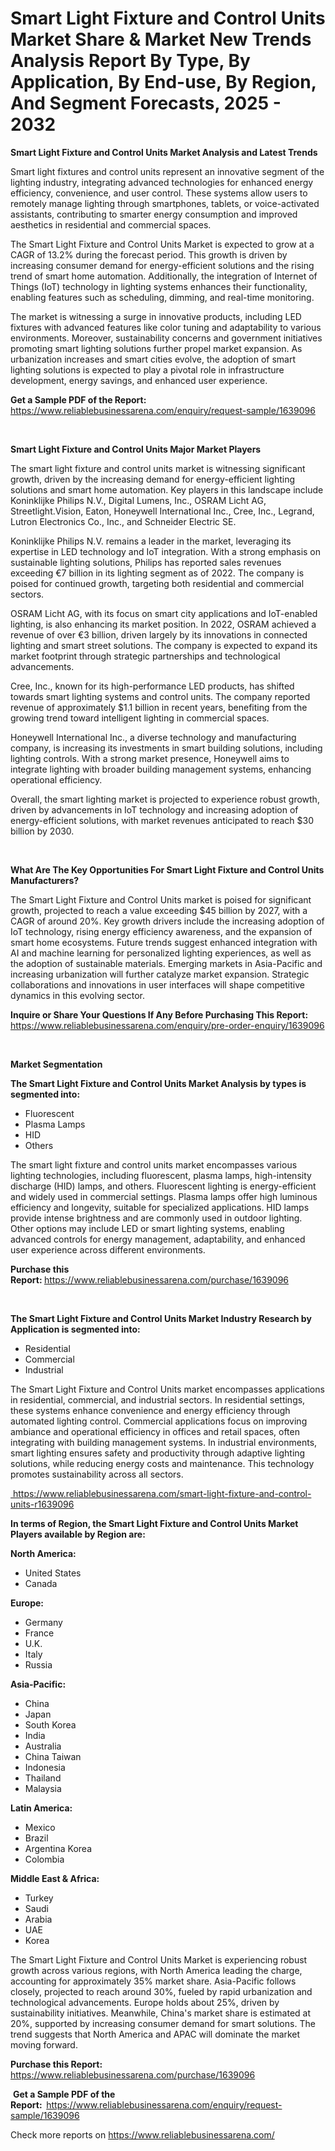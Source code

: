 <p><h1>Smart Light Fixture and Control Units Market Share & Market New Trends Analysis Report By Type, By Application, By End-use, By Region, And Segment Forecasts, 2025 - 2032</h1></p><p><strong>Smart Light Fixture and Control Units Market Analysis and Latest Trends</strong></p>
<p><p>Smart light fixtures and control units represent an innovative segment of the lighting industry, integrating advanced technologies for enhanced energy efficiency, convenience, and user control. These systems allow users to remotely manage lighting through smartphones, tablets, or voice-activated assistants, contributing to smarter energy consumption and improved aesthetics in residential and commercial spaces.</p><p>The Smart Light Fixture and Control Units Market is expected to grow at a CAGR of 13.2% during the forecast period. This growth is driven by increasing consumer demand for energy-efficient solutions and the rising trend of smart home automation. Additionally, the integration of Internet of Things (IoT) technology in lighting systems enhances their functionality, enabling features such as scheduling, dimming, and real-time monitoring.</p><p>The market is witnessing a surge in innovative products, including LED fixtures with advanced features like color tuning and adaptability to various environments. Moreover, sustainability concerns and government initiatives promoting smart lighting solutions further propel market expansion. As urbanization increases and smart cities evolve, the adoption of smart lighting solutions is expected to play a pivotal role in infrastructure development, energy savings, and enhanced user experience.</p></p>
<p><strong>Get a Sample PDF of the Report:&nbsp;</strong> <a href="https://www.reliablebusinessarena.com/enquiry/request-sample/1639096?utm_campaign=2146&utm_medium=2&utm_source=Github&utm_content=ia&utm_term=23032025&utm_id=smart-light-fixture-and-control-units">https://www.reliablebusinessarena.com/enquiry/request-sample/1639096</a></p>
<p>&nbsp;</p>
<p><strong>Smart Light Fixture and Control Units Major Market Players</strong></p>
<p><p>The smart light fixture and control units market is witnessing significant growth, driven by the increasing demand for energy-efficient lighting solutions and smart home automation. Key players in this landscape include Koninklijke Philips N.V., Digital Lumens, Inc., OSRAM Licht AG, Streetlight.Vision, Eaton, Honeywell International Inc., Cree, Inc., Legrand, Lutron Electronics Co., Inc., and Schneider Electric SE.</p><p>Koninklijke Philips N.V. remains a leader in the market, leveraging its expertise in LED technology and IoT integration. With a strong emphasis on sustainable lighting solutions, Philips has reported sales revenues exceeding €7 billion in its lighting segment as of 2022. The company is poised for continued growth, targeting both residential and commercial sectors.</p><p>OSRAM Licht AG, with its focus on smart city applications and IoT-enabled lighting, is also enhancing its market position. In 2022, OSRAM achieved a revenue of over €3 billion, driven largely by its innovations in connected lighting and smart street solutions. The company is expected to expand its market footprint through strategic partnerships and technological advancements.</p><p>Cree, Inc., known for its high-performance LED products, has shifted towards smart lighting systems and control units. The company reported revenue of approximately $1.1 billion in recent years, benefiting from the growing trend toward intelligent lighting in commercial spaces.</p><p>Honeywell International Inc., a diverse technology and manufacturing company, is increasing its investments in smart building solutions, including lighting controls. With a strong market presence, Honeywell aims to integrate lighting with broader building management systems, enhancing operational efficiency.</p><p>Overall, the smart lighting market is projected to experience robust growth, driven by advancements in IoT technology and increasing adoption of energy-efficient solutions, with market revenues anticipated to reach $30 billion by 2030.</p></p>
<p>&nbsp;</p>
<p><strong>What Are The Key Opportunities For Smart Light Fixture and Control Units Manufacturers?</strong></p>
<p><p>The Smart Light Fixture and Control Units market is poised for significant growth, projected to reach a value exceeding $45 billion by 2027, with a CAGR of around 20%. Key growth drivers include the increasing adoption of IoT technology, rising energy efficiency awareness, and the expansion of smart home ecosystems. Future trends suggest enhanced integration with AI and machine learning for personalized lighting experiences, as well as the adoption of sustainable materials. Emerging markets in Asia-Pacific and increasing urbanization will further catalyze market expansion. Strategic collaborations and innovations in user interfaces will shape competitive dynamics in this evolving sector.</p></p>
<p><strong>Inquire or Share Your Questions If Any Before Purchasing This Report:</strong> <a href="https://www.reliablebusinessarena.com/enquiry/pre-order-enquiry/1639096?utm_campaign=2146&utm_medium=2&utm_source=Github&utm_content=ia&utm_term=23032025&utm_id=smart-light-fixture-and-control-units">https://www.reliablebusinessarena.com/enquiry/pre-order-enquiry/1639096</a></p>
<p>&nbsp;</p>
<p><strong>Market Segmentation</strong></p>
<p><strong>The Smart Light Fixture and Control Units Market Analysis by types is segmented into:</strong></p>
<p><ul><li>Fluorescent</li><li>Plasma Lamps</li><li>HID</li><li>Others</li></ul></p>
<p><p>The smart light fixture and control units market encompasses various lighting technologies, including fluorescent, plasma lamps, high-intensity discharge (HID) lamps, and others. Fluorescent lighting is energy-efficient and widely used in commercial settings. Plasma lamps offer high luminous efficiency and longevity, suitable for specialized applications. HID lamps provide intense brightness and are commonly used in outdoor lighting. Other options may include LED or smart lighting systems, enabling advanced controls for energy management, adaptability, and enhanced user experience across different environments.</p></p>
<p><strong>Purchase this Report:&nbsp;</strong><a href="https://www.reliablebusinessarena.com/purchase/1639096?utm_campaign=2146&utm_medium=2&utm_source=Github&utm_content=ia&utm_term=23032025&utm_id=smart-light-fixture-and-control-units">https://www.reliablebusinessarena.com/purchase/1639096</a></p>
<p>&nbsp;</p>
<p><strong>The Smart Light Fixture and Control Units Market Industry Research by Application is segmented into:</strong></p>
<p><ul><li>Residential</li><li>Commercial</li><li>Industrial</li></ul></p>
<p><p>The Smart Light Fixture and Control Units market encompasses applications in residential, commercial, and industrial sectors. In residential settings, these systems enhance convenience and energy efficiency through automated lighting control. Commercial applications focus on improving ambiance and operational efficiency in offices and retail spaces, often integrating with building management systems. In industrial environments, smart lighting ensures safety and productivity through adaptive lighting solutions, while reducing energy costs and maintenance. This technology promotes sustainability across all sectors.</p></p>
<p><a href="https://www.reliablebusinessarena.com/smart-light-fixture-and-control-units-r1639096?utm_campaign=2146&utm_medium=2&utm_source=Github&utm_content=ia&utm_term=23032025&utm_id=smart-light-fixture-and-control-units">&nbsp;https://www.reliablebusinessarena.com/smart-light-fixture-and-control-units-r1639096</a></p>
<p><strong>In terms of Region, the Smart Light Fixture and Control Units Market Players available by Region are:</strong></p>
<p>
    <p> <strong> North America: </strong>
        <ul>
            <li>United States</li>
            <li>Canada</li>
        </ul>
        </p> 
    <p> <strong> Europe: </strong>
        <ul>
            <li>Germany</li>
            <li>France</li>
            <li>U.K.</li>
            <li>Italy</li>
            <li>Russia</li>
        </ul>
        </p> 
    <p> <strong> Asia-Pacific: </strong>
        <ul>
            <li>China</li>
            <li>Japan</li>
            <li>South Korea</li>
            <li>India</li>
            <li>Australia</li>
            <li>China Taiwan</li>
            <li>Indonesia</li>
            <li>Thailand</li>
            <li>Malaysia</li>
        </ul>
        </p> 
    <p> <strong> Latin America: </strong>
        <ul>
            <li>Mexico</li>
            <li>Brazil</li>
            <li>Argentina Korea</li>
            <li>Colombia</li>
        </ul>
        </p> 
    <p> <strong> Middle East & Africa: </strong>
        <ul>
            <li>Turkey</li>
            <li>Saudi</li>
            <li>Arabia</li>
            <li>UAE</li>
            <li>Korea</li>
        </ul>
    </p>
    </p>
<p><p>The Smart Light Fixture and Control Units Market is experiencing robust growth across various regions, with North America leading the charge, accounting for approximately 35% market share. Asia-Pacific follows closely, projected to reach around 30%, fueled by rapid urbanization and technological advancements. Europe holds about 25%, driven by sustainability initiatives. Meanwhile, China's market share is estimated at 20%, supported by increasing consumer demand for smart solutions. The trend suggests that North America and APAC will dominate the market moving forward.</p></p>
<p><strong>Purchase this Report: </strong><a href="https://www.reliablebusinessarena.com/purchase/1639096?utm_campaign=2146&utm_medium=2&utm_source=Github&utm_content=ia&utm_term=23032025&utm_id=smart-light-fixture-and-control-units">https://www.reliablebusinessarena.com/purchase/1639096</a></p>
<p>&nbsp;<strong>Get a Sample PDF of the Report:&nbsp;&nbsp;</strong><a href="https://www.reliablebusinessarena.com/enquiry/request-sample/1639096?utm_campaign=2146&utm_medium=2&utm_source=Github&utm_content=ia&utm_term=23032025&utm_id=smart-light-fixture-and-control-units">https://www.reliablebusinessarena.com/enquiry/request-sample/1639096</a></p>
<p><strong></strong></p>
<p>Check more reports on <a href="https://www.reliablebusinessarena.com/?utm_campaign=2146&utm_medium=2&utm_source=Github&utm_content=ia&utm_term=23032025&utm_id=smart-light-fixture-and-control-units">https://www.reliablebusinessarena.com/</a></p>